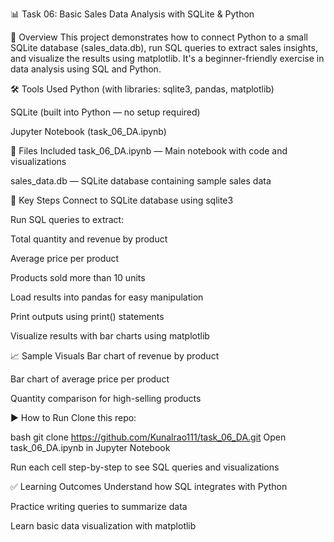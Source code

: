 📊 Task 06: Basic Sales Data Analysis with SQLite & Python


🧾 Overview
This project demonstrates how to connect Python to a small SQLite database (sales_data.db), run SQL queries to extract sales insights, and visualize the results using matplotlib. It's a beginner-friendly exercise in data analysis using SQL and Python.

🛠️ Tools Used
Python (with libraries: sqlite3, pandas, matplotlib)

SQLite (built into Python — no setup required)

Jupyter Notebook (task_06_DA.ipynb)

📂 Files Included
task_06_DA.ipynb — Main notebook with code and visualizations

sales_data.db — SQLite database containing sample sales data

📌 Key Steps
Connect to SQLite database using sqlite3

Run SQL queries to extract:

Total quantity and revenue by product

Average price per product

Products sold more than 10 units

Load results into pandas for easy manipulation

Print outputs using print() statements

Visualize results with bar charts using matplotlib

📈 Sample Visuals
Bar chart of revenue by product

Bar chart of average price per product

Quantity comparison for high-selling products

▶️ How to Run
Clone this repo:

bash
git clone https://github.com/Kunalrao111/task_06_DA.git
Open task_06_DA.ipynb in Jupyter Notebook

Run each cell step-by-step to see SQL queries and visualizations

✅ Learning Outcomes
Understand how SQL integrates with Python

Practice writing queries to summarize data

Learn basic data visualization with matplotlib
